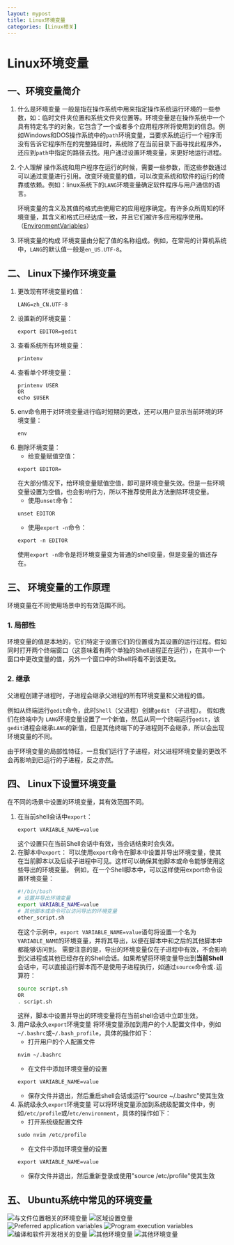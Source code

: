 ```yaml
---
layout: mypost
title: Linux环境变量
categories: [Linux相关]
---
```

# Linux环境变量
## 一、环境变量简介
1. 什么是环境变量
    一般是指在操作系统中用来指定操作系统运行环境的一些参数，如：临时文件夹位置和系统文件夹位置等。环境变量是在操作系统中一个具有特定名字的对象，它包含了一个或者多个应用程序所将使用到的信息。例如Windows和DOS操作系统中的`path`环境变量，当要求系统运行一个程序而没有告诉它程序所在的完整路径时，系统除了在当前目录下面寻找此程序外，还应到`path`中指定的路径去找。用户通过设置环境变量，来更好地运行进程。
2. 个人理解
    操作系统和用户程序在运行的时候，需要一些参数，而这些参数通过可以通过变量进行引用。改变环境变量的值，可以改变系统和软件的运行的倚靠或依赖。例如：linux系统下的`LANG`环境变量确定软件程序与用户通信的语言。

    环境变量的含义及其值的格式由使用它的应用程序确定。有许多众所周知的环境变量，其含义和格式已经达成一致，并且它们被许多应用程序使用。（[EnvironmentVariables](https://help.ubuntu.com/community/EnvironmentVariables)）
3. 环境变量的构成
    环境变量由分配了值的名称组成。例如，在常用的计算机系统中，`LANG`的默认值一般是`en_US.UTF-8`。
## 二、 Linux下操作环境变量
1. 更改现有环境变量的值：
    ```shell
    LANG=zh_CN.UTF-8
    ```
2. 设置新的环境变量：
    ```shell
    export EDITOR=gedit
    ```
3. 查看系统所有环境变量：
    ```shell
    printenv
    ```
4. 查看单个环境变量：
    ```shell
    printenv USER
    OR
    echo $USER
    ```
5. env命令用于对环境变量进行临时短期的更改，还可以用户显示当前环境的环境变量：
    ```shell
    env
    ```
6. 删除环境变量：
    - 给变量赋值空值：
    ```shell
    export EDITOR=
    ```
    在大部分情况下，给环境变量赋值空值，即可是环境变量失效。但是一些环境变量设置为空值，也会影响行为，所以不推荐使用此方法删除环境变量。
    - 使用`unset`命令：
    ```shell
    unset EDITOR
    ```
    - 使用`export -n`命令：
    ```shell
    export -n EDITOR
    ```
    使用`export -n`命令是将环境变量变为普通的shell变量，但是变量的值还存在。

## 三、 环境变量的工作原理
环境变量在不同使用场景中的有效范围不同。
### 1. 局部性
环境变量的值是本地的，它们特定于设置它们的位置或为其设置的运行过程。假如同时打开两个终端窗口（这意味着有两个单独的Shell进程正在运行），在其中一个窗口中更改变量的值，另外一个窗口中的Shell将看不到该更改。
### 2. 继承
父进程创建子进程时，子进程会继承父进程的所有环境变量和父进程的值。

例如从终端运行`gedit`命令，此时`Shell`（父进程）创建`gedit` （子进程）。 假如我们在终端中为 `LANG`环境变量设置了一个新值，然后从同一个终端运行`gedit`，该`gedit`进程会继承`LANG`的新值，但是其他终端下的子进程则不会继承，所以会出现环境变量的不同。

由于环境变量的局部性特征，一旦我们运行了子进程，对父进程环境变量的更改不会再影响到已运行的子进程，反之亦然。

## 四、 Linux下设置环境变量
在不同的场景中设置的环境变量，其有效范围不同。
1. 在当前shell会话中`export`：
    ```shell
    export VARIABLE_NAME=value
    ```
    这个设置只在当前Shell会话中有效，当会话结束时会失效。
2. 在脚本中`export`：
    可以使用`export`命令在脚本中设置并导出环境变量，使其在当前脚本以及后续子进程中可见。这样可以确保其他脚本或命令能够使用这些导出的环境变量。
    例如，在一个Shell脚本中，可以这样使用export命令设置环境变量：
    ```bash
    #!/bin/bash
    # 设置并导出环境变量
    export VARIABLE_NAME=value
    # 其他脚本或命令可以访问导出的环境变量
    other_script.sh
    ```
    在这个示例中，`export VARIABLE_NAME=value`语句将设置一个名为`VARIABLE_NAME`的环境变量，并将其导出，以便在脚本中和之后的其他脚本中都能够访问到。
    需要注意的是，导出的环境变量仅在子进程中有效，不会影响到父进程或其他已经存在的Shell会话。如果希望将环境变量导出到**当前Shell**会话中，可以直接运行脚本而不是使用子进程执行，如通过`source`命令或`.`运算符：
    ```bash
    source script.sh
    OR
    . script.sh
    ```
    这样，脚本中设置并导出的环境变量将在当前shell会话中立即生效。
3. 用户级永久`export`环境变量
    将环境变量添加到用户的个人配置文件中，例如`~/.bashrc`或`~/.bash_profile`，具体的操作如下：
    - 打开用户的个人配置文件
    ```shell
    nvim ~/.bashrc
    ```
    - 在文件中添加环境变量的设置
    ```shell
    export VARIABLE_NAME=value
    ```
    - 保存文件并退出，然后重启shell会话或运行"source ~/.bashrc"使其生效
4. 系统级永久`export`环境变量
    可以将环境变量添加到系统级配置文件中，例如`/etc/profile`或/`etc/environment`，具体的操作如下：
    - 打开系统级配置文件
    ```shell
    sudo nvim /etc/profile
    ```
    - 在文件中添加环境变量的设置
    ```shell
    export VARIABLE_NAME=value
    ```
    - 保存文件并退出，然后重新登录或使用"source /etc/profile"使其生效

## 五、 Ubuntu系统中常见的环境变量
![与文件位置相关的环境变量](1.png)
![区域设置变量](2.png)
![Preferred application variables](3.png)
![Program execution variables](4.png)
![编译和软件开发相关的变量](5.png)
![其他环境变量](6.png)
![其他环境变量](7.png)